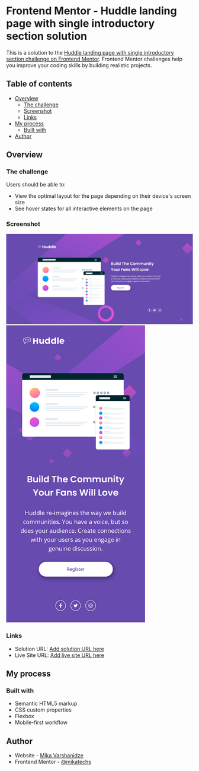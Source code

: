 # Frontend Mentor - Huddle landing page with single introductory section solution

This is a solution to the [Huddle landing page with single introductory section challenge on Frontend Mentor](https://www.frontendmentor.io/challenges/huddle-landing-page-with-a-single-introductory-section-B_2Wvxgi0). Frontend Mentor challenges help you improve your coding skills by building realistic projects. 

## Table of contents

- [Overview](#overview)
  - [The challenge](#the-challenge)
  - [Screenshot](#screenshot)
  - [Links](#links)
- [My process](#my-process)
  - [Built with](#built-with)
- [Author](#author)

## Overview

### The challenge

Users should be able to:

- View the optimal layout for the page depending on their device's screen size
- See hover states for all interactive elements on the page

### Screenshot

![](./img/desktop-screenshot.png)
![](./img/mobile-screenshot.png)

### Links

- Solution URL: [Add solution URL here](https://github.com/mikatechs/huddle-landing-page-with-a-single-introductory-section)
- Live Site URL: [Add live site URL here](https://mikatechs.github.io/huddle-landing-page-with-a-single-introductory-section)

## My process

### Built with

- Semantic HTML5 markup
- CSS custom properties
- Flexbox
- Mobile-first workflow

## Author

- Website - [Mika Varshanidze](https://github.com/mikatechs/)
- Frontend Mentor - [@mikatechs](https://www.frontendmentor.io/profile/mikatechs)